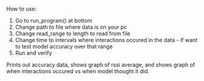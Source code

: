 How to use:

1. Go to run_program() at bottom
2. Change path to file where data is on your pc
3. Change read_range to length to read from file
4. Change time to intervals where interactions occured in the data - if want to test model accuracy over that range
5. Run and verify 

Prints out accuracy data, shows graph of rssi average, and shows graph of when interactions occured vs when model thought it did.
